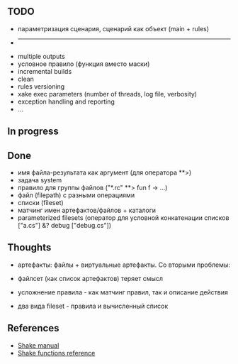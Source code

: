 ﻿## TODO
  * параметризация сценария, сценарий как объект (main + rules)
  * ---
  * multiple outputs
  * условное правило (функция вместо маски)
  * incremental builds
  * clean
  * rules versioning
  * xake exec parameters (number of threads, log file, verbosity)
  * exception handling and reporting
  * ...

## In progress

## Done
 * имя файла-результата как аргумент (для оператора **>)
 * задача system
 * правило для группы файлов ("\*.rc" \*\*> fun f -> ...)
 * файл (filepath) с разными операциями
 * списки (fileset)
 * матчинг имен артефактов/файлов + каталоги
 * parameterized filesets (оператор для условной конкатенации списков ["a.cs"] &? debug ["debug.cs"])

## Thoughts
 * артефакты: файлы + виртуальные артефакты. Со вторыми проблемы:
 * файлсет (как список артефактов) теряет смысл
 * усложнение правила - как матчинг правил, так и описание действия

 * два вида fileset - правила и вычисленный список

## References
  * [Shake manual](https://github.com/ndmitchell/shake/blob/master/docs/Manual.md)
  * [Shake functions reference](http://hackage.haskell.org/package/shake-0.11.4/docs/Development-Shake.html)